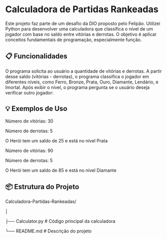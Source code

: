 # Calculadora de Partidas Rankeadas
Este projeto faz parte de um desafio da DIO proposto pelo Felipão. Utilizei Python para desenvolver uma calculadora que classifica o nível de um jogador com base no saldo entre vitórias e derrotas. O objetivo é aplicar conceitos fundamentais de programação, especialmente função.

## 📋 Funcionalidades
O programa solicita ao usuário a quantidade de vitórias e derrotas.
A partir desse saldo (vitórias - derrotas), o programa classifica o jogador em diferentes níveis, como Ferro, Bronze, Prata, Ouro, Diamante, Lendário, e Imortal.
Após exibir o nível, o programa pergunta se o usuário deseja verificar outro jogador:

## 💡 Exemplos de Uso
Número de vitórias: 30

Número de derrotas: 5

O Herói tem um saldo de 25 e está no nível Prata


Número de vitórias: 90

Número de derrotas: 5

O Herói tem um saldo de 85 e está no nível Diamante 

## 📦 Estrutura do Projeto
Calculadora-Partidas-Rankeadas/

│

├── Calculator.py     # Código principal da calculadora

└── README.md         # Descrição do projeto

